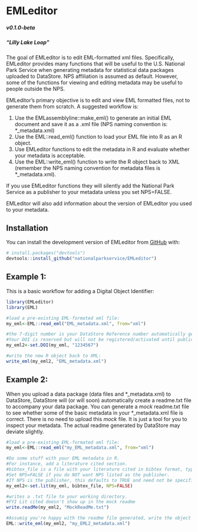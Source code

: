 
<!-- README.md is generated from README.Rmd. Please edit that file -->

# EMLeditor

##### v0.1.0-beta

##### “Lilly Lake Loop”

<!-- badges: start -->
<!-- badges: end -->

The goal of EMLeditor is to edit EML-formatted xml files. Specifically,
EMLeditor provides many functions that will be useful to the U.S.
National Park Service when generating metadata for statistical data
packages uploaded to DataStore. NPS affiliation is assumed as default.
However, some of the functions for viewing and editing metadata may be
useful to people outside the NPS.

EMLeditor’s primary objective is to edit and view EML formatted files,
not to generate them from scratch. A suggested workflow is:

1)  Use the EMLassemblyline::make_eml() to generate an initial EML
    document and save it as a .xml file (NPS naming convention is:
    \*\_metadata.xml)
2)  Use the EML::read_eml() function to load your EML file into R as an
    R object.
3)  Use EMLeditor functions to edit the metadata in R and evaluate
    whether your metadata is acceptable.
4)  Use the EML::write_eml() function to write the R object back to XML
    (remember the NPS naming convention for metadata files is
    \*\_metadata.xml).

If you use EMLeditor functions they will silently add the National Park
Service as a publisher to your metadata unless you set NPS=FALSE.

EMLeditor will also add information about the version of EMLeditor you
used to your metadata.

## Installation

You can install the development version of EMLeditor from
[GitHub](https://github.com/) with:

``` r
# install.packages("devtools")
devtools::install_github("nationalparkservice/EMLeditor")
```

## Example 1:

This is a basic workflow for adding a Digital Object Identifier:

``` r
library(EMLeditor)
library(EML)

#load a pre-existing EML-formated xml file:
my_eml<-EML::read_eml("EML_metadata.xml", from="xml")

#the 7-digit number is your DataStore Reference number automatically generated when you initiate a draft Reference.
#Your DOI is reserved but will not be registered/activated until publication.
my_eml2<-set.DOI(my_eml, "1234567")

#write the new R object back to XML:
write_eml(my_eml2, "EML_metadata.xml")
```

## Example 2:

When you upload a data package (data files and \*\_metadata.xml) to
DataStore, DataStore will (or will soon) automatically create a
readme.txt file to accompany your data package. You can generate a
*mock* readme.txt file to see whether some of the basic metadata in your
\*\_metadata.xml file is correct. There is no need to upload this *mock*
file. It is just a tool for you to inspect your metadata. The actual
readme generated by DataStore may deviate slightly.

``` r
#load a pre-existing EML-formated xml file:
my_eml<-EML::read_eml("my_EML_metadata.xml", from="xml")

#Do some stuff with your EML metadata in R.
#For instance, add a literature cited section.
#bibtex_file is a file with your literature cited in bibtex format, typically with a .bib suffix.
#Set NPS=FALSE if you do NOT want NPS listed as the publisher. 
#If NPS is the publisher, this defaults to TRUE and need not be specified.
my_eml2<-set.lit(my_eml, bibtex_file, NPS=FALSE)

#writes a .txt file to your working directory.
#FYI Lit cited doesn't show up in the mock readme
write.readMe(my_eml2, "MockReadMe.txt")

#Assumig you're happy with the readme file generated, write the object back to XML:
EML::write_eml(my_eml2, "my_EML2_metadata.xml")
```
